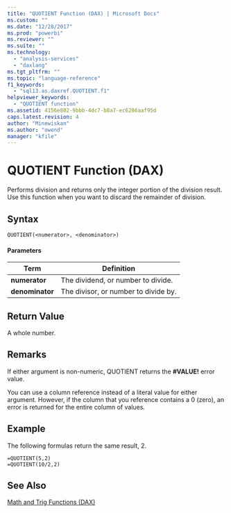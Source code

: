 ```yaml
---
title: "QUOTIENT Function (DAX) | Microsoft Docs"
ms.custom: ""
ms.date: "12/28/2017"
ms.prod: "powerbi"
ms.reviewer: ""
ms.suite: ""
ms.technology: 
  - "analysis-services"
  - "daxlang"
ms.tgt_pltfrm: ""
ms.topic: "language-reference"
f1_keywords: 
  - "sql13.as.daxref.QUOTIENT.f1"
helpviewer_keywords: 
  - "QUOTIENT function"
ms.assetid: 4156e802-9bbb-4dc7-b8a7-ec6286aaf95d
caps.latest.revision: 4
author: "Minewiskan"
ms.author: "owend"
manager: "kfile"
---
```

# QUOTIENT Function (DAX)
Performs division and returns only the integer portion of the division result. Use this function when you want to discard the remainder of division.  
  
## Syntax  
  
```  
QUOTIENT(<numerator>, <denominator>)  
```  
  
#### Parameters  
  
|Term|Definition|  
|--------|--------------|  
|**numerator**|The dividend, or number to divide.|  
|**denominator**|The divisor, or number to divide by.|  
  
## Return Value  
A whole number.  
  
## Remarks  
If either argument is non-numeric, QUOTIENT returns the **#VALUE!** error value.  
  
You can use a column reference instead of a literal value for either argument. However, if the column that you reference contains a 0 (zero), an error is returned for the entire column of values.  
  
## Example  
The following formulas return the same result, 2.  
  
```  
=QUOTIENT(5,2)  
=QUOTIENT(10/2,2)  
```  
  
## See Also  
[Math and Trig Functions &#40;DAX&#41;](math-and-trig-functions-dax.md)  
  
